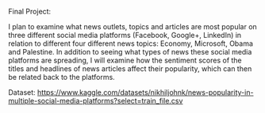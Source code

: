 Final Project:

I plan to examine what news outlets, topics and articles are most popular on three different social media platforms (Facebook, Google+, LinkedIn) in relation to different four different news topics: Economy, Microsoft, Obama and Palestine. In addition to seeing what types of news these social media platforms are spreading, I will examine how the sentiment scores of the titles and headlines of news articles affect their popularity, which can then be related back to the platforms.

Dataset: https://www.kaggle.com/datasets/nikhiljohnk/news-popularity-in-multiple-social-media-platforms?select=train_file.csv